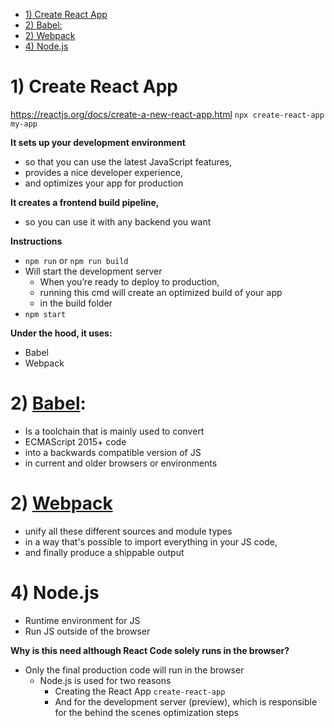 - [1) Create React App](#1-create-react-app)
- [2) Babel:](#2-babel)
- [2) Webpack](#2-webpack)
- [4)  Node.js](#4--nodejs)

# 1) Create React App

https://reactjs.org/docs/create-a-new-react-app.html
`npx create-react-app my-app`

**It sets up your development environment**

- so that you can use the latest JavaScript features,
- provides a nice developer experience,
- and optimizes your app for production

**It creates a frontend build pipeline,**

- so you can use it with any backend you want

**Instructions**

- `npm run` or `npm run build`
- Will start the development server
  - When you’re ready to deploy to production,
  - running this cmd will create an optimized build of your app
  - in the build folder
- `npm start`

**Under the hood, it uses:**

- Babel
- Webpack

# 2) [Babel](https://babeljs.io/docs/en/):

- Is a toolchain that is mainly used to convert
- ECMAScript 2015+ code
- into a backwards compatible version of JS
- in current and older browsers or environments

# 2) [Webpack](webpack.md)

- unify all these different sources and module types
- in a way that's possible to import everything in your JS code,
- and finally produce a shippable output

# 4)  Node.js

- Runtime environment for JS
- Run JS outside of the browser

**Why is this need although React Code solely runs in the browser?**

- Only the final production code will run in the browser
  - Node.js is used for two reasons
    - Creating the React App `create-react-app`
    - And for the development server (preview), which is responsible for the behind the scenes optimization steps
